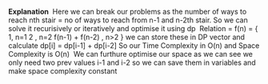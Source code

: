 **Explanation**
​
Here we can break our problems as the number of ways to reach nth stair = no of ways to reach from n-1 and n-2th stair. So we can solve it recurisively or iteratively and optimise it using dp
​
Relation = f(n) = { 1, n=1
2 , n=2
f(n-1) + f(n-2) , n>2
}
we can store these in DP vector and calculate dp[i] = dp[i-1] + dp[i-2]
So our Time Complexity in O(n) and Space Complexity is O(n)
​
We can furthure optimise our space as we can see we only need two prev values i-1 and i-2 so we can save them in variables and make space complexity constant
​
​
​
​
​